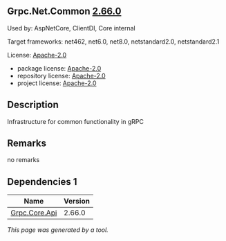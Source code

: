 Grpc.Net.Common [2.66.0](https://www.nuget.org/packages/Grpc.Net.Common/2.66.0)
--------------------

Used by: AspNetCore, ClientDI, Core internal

Target frameworks: net462, net6.0, net8.0, netstandard2.0, netstandard2.1

License: [Apache-2.0](../../../../licenses/apache-2.0) 

- package license: [Apache-2.0](https://licenses.nuget.org/Apache-2.0) 
- repository license: [Apache-2.0](https://github.com/grpc/grpc-dotnet.git) 
- project license: [Apache-2.0](https://github.com/grpc/grpc-dotnet) 

Description
-----------
Infrastructure for common functionality in gRPC

Remarks
-----------
no remarks


Dependencies 1
-----------

|Name|Version|
|----------|:----|
|[Grpc.Core.Api](../../../../packages/nuget.org/grpc.core.api/2.66.0)|2.66.0|

*This page was generated by a tool.*